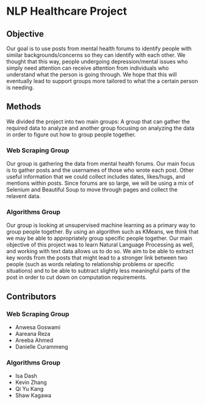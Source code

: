 # NLP Healthcare Project

## Objective

Our goal is to use posts from mental health forums to identify people with similar 
backgrounds/concerns so they can identify with each other. We thought that this way, 
people undergoing depression/mental issues who simply need attention can receive 
attention from individuals who understand what the person is going through. We hope 
that this will eventually lead to support groups more tailored to what the a certain 
person is needing.

## Methods

We divided the project into two main groups: A group that can gather the required data 
to analyze and another group focusing on analyzing the data in order to figure out how
to group people together.

### Web Scraping Group

Our group is gathering the data from mental health forums. Our main focus is to gather 
posts and the usernames of those who wrote each post. Other useful information that we 
could collect includes dates, likes/hugs, and mentions within posts. Since forums are 
so large, we will be using a mix of Selenium and Beautiful Soup to move through pages 
and collect the relavent data.

### Algorithms Group

Our group is looking at unsupervised machine learning as a primary way to group people 
together. By using an algorithm such as KMeans, we think that we may be able to 
appropriately group specific people together. Our main objective of this project was 
to learn Natural Language Processing as well, and working with text data allows us to 
do so. We aim to be able to extract key words from the posts that might lead to a 
stronger link between two people (such as words relating to relationship problems or 
specific situations) and to be able to subtract slightly less meaningful parts of the 
post in order to cut down on computation requirements.


## Contributors

### Web Scraping Group
+ Anwesa Goswami
+ Aareana Reza
+ Areeba Ahmed
+ Danielle Curammeng

### Algorithms Group
+ Isa Dash
+ Kevin Zhang
+ Qi Yu Kang
+ Shaw Kagawa
